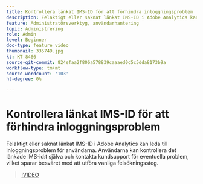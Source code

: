 ```yaml
---
title: Kontrollera länkat IMS-ID för att förhindra inloggningsproblem
description: Felaktigt eller saknat länkat IMS-ID i Adobe Analytics kan leda till inloggningsproblem för användarna. Användarna kan kontrollera det länkade IMS-id:t själva och kontakta kundsupport för eventuella problem, vilket sparar besväret med att utföra vanliga felsökningssteg.
feature: Administratörsverktyg, användarhantering
topic: Administrering
role: Admin
level: Beginner
doc-type: feature video
thumbnail: 335749.jpg
kt: KT-8466
source-git-commit: 824efaa2f806a578839caaaed0c5c5dda8173b9a
workflow-type: tm+mt
source-wordcount: '103'
ht-degree: 0%

---
```



# Kontrollera länkat IMS-ID för att förhindra inloggningsproblem

Felaktigt eller saknat länkat IMS-ID i Adobe Analytics kan leda till inloggningsproblem för användarna. Användarna kan kontrollera det länkade IMS-id:t själva och kontakta kundsupport för eventuella problem, vilket sparar besväret med att utföra vanliga felsökningssteg.


>[!VIDEO](https://video.tv.adobe.com/v/335749/?quality=12&learn=on)